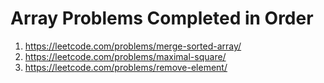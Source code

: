 # Array Problems Completed in Order
1. https://leetcode.com/problems/merge-sorted-array/
1. https://leetcode.com/problems/maximal-square/
1. https://leetcode.com/problems/remove-element/
